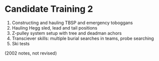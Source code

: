 # Candidate Training 2

  1. Constructing and hauling TBSP and emergency toboggans
  1. Hauling Hegg sled, lead and tail positions
  1. Z-pulley system setup with tree and deadman achors
  1. Transciever skills: multiple burial searches in teams, probe searching
  1. Ski tests

(2002 notes, not revised)